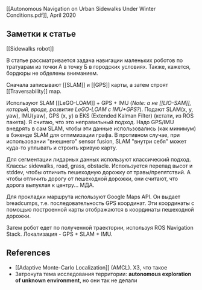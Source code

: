 [[Autonomous Navigation on Urban Sidewalks Under Winter Conditions.pdf]], April 2020

## Заметки к статье
[[Sidewalks robot]]

В статье рассматривается задача навигации маленьких роботов по тратуарам из точки А в точку Б в городских условиях. Также, кажется, бордюры не обделены вниманием. 

Сначала записывают [[SLAM]] и [[GPS]] карты, а затем строят [[Traversability]] map. 

Используют SLAM [[LeGO-LOAM]] + GPS + IMU (*Note: а не [[LIO-SAM]], который, вроде, развитие LeGO-LOAM с IMU+GPS?*). Подают SLAM(x, y, yaw), IMU(yaw), GPS (x, y) в EKS (Extended Kalman Filter) (кстати, из ROS пакета). Я считаю, что это неправильный подход. Надо GPS/IMU внедрять в сам SLAM, чтобы эти данные использовались (как минимум) в бэкенде SLAM для оптимизации графа. В противном случае, при использовании "внешнего" sensor fusion, SLAM "внутри себя" может куда-то уплывать и строить кривую карту.

Для сегментации лидарных данных используют классический подход. Классы: sidewalks, road, grass, obstacle. Используется перепад высот и stddev, чтобы отличить пешеходную дорожку от травы/препятствий. А чтобы отличить дорогу от пешеходной дорожки, они считают, что дорога выпуклая к центру... МДА.

Для прокладки маршрута используют Google  Maps API. Он выдает breadcumps, т.е. последовательность GPS координат. Эти координаты с помощью построенной карты отображаются в координаты пешеходной дорожки.

Затем робот едет по полученной траектории, используя ROS Navigation Stack. Локализация - GPS + SLAM + IMU.

## References
- [[Adaptive Monte-Carlo Localization]] (AMCL). ХЗ, что такое
- Затронута тема исследования территории: **autonomous exploration of unknown environment**, но они так не делали


